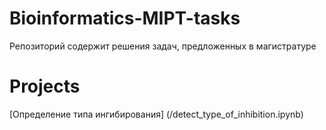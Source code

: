 # Bioinformatics-MIPT-tasks
Репозиторий содержит решения задач, предложенных в магистратуре

# Projects 
[Определение типа ингибирования] (/detect_type_of_inhibition.ipynb)

